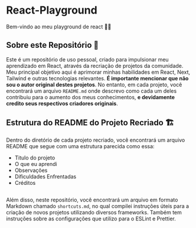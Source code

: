 # React-Playground

Bem-vindo ao meu playground de react 🖐🏻

## Sobre este Repositório 🤔
Este é um repositório de uso pessoal, criado para impulsionar meu aprendizado em React, através da recriação de projetos da comunidade. Meu principal objetivo aqui é aprimorar minhas habilidades em React, Next, Tailwind e outras tecnologias relevantes. **É importante mencionar que não sou o autor original destes projetos**. No entanto, em cada projeto, você encontrará um arquivo `README.md` onde descrevo como cada um deles contribuiu para o aumento dos meus conhecimentos, **e devidamente credito seus respectivos criadores originais**.

## Estrutura do README do Projeto Recriado 🏗️
Dentro do diretório de cada projeto recriado, você encontrará um arquivo README que segue com uma estrutura parecida como essa:

- Titulo do projeto
- O que eu aprendi
- Observações
- Dificuldades Enfrentadas
- Créditos

## 
Além disso, neste repositório, você encontrará um arquivo em formato Markdown chamado `shortcuts.md`, no qual compilei instruções úteis para a criação de novos projetos utilizando diversos frameworks. Também tem instruções sobre as configurações que utilizo para o ESLint e Prettier.